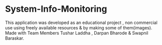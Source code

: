 # System-Info-Monitoring
This application was developed as an educational project , non commercial use using freely available resources &amp; by making some of them(images).
Made with Team Members Tushar Laddha , Darpan Bharode & Swapnil Baraskar.
